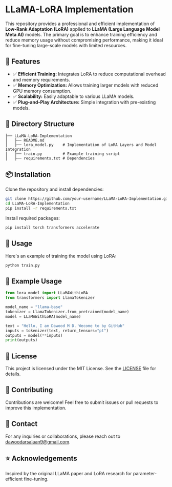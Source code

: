 # LLaMA-LoRA Implementation

This repository provides a professional and efficient implementation of **Low-Rank Adaptation (LoRA)** applied to **LLaMA (Large Language Model Meta AI)** models. The primary goal is to enhance training efficiency and reduce memory usage without compromising performance, making it ideal for fine-tuning large-scale models with limited resources.

## 🌟 Features
- ✅ **Efficient Training:** Integrates LoRA to reduce computational overhead and memory requirements.
- ✅ **Memory Optimization:** Allows training larger models with reduced GPU memory consumption.
- ✅ **Scalability:** Easily adaptable to various LLaMA models.
- ✅ **Plug-and-Play Architecture:** Simple integration with pre-existing models.

## 📁 Directory Structure
```
├── LLaMA-LoRA-Implementation
│   ├── README.md
│   ├── lora_model.py    # Implementation of LoRA Layers and Model Integration
│   ├── train.py         # Example training script
│   ├── requirements.txt # Dependencies
```

## 📦 Installation
Clone the repository and install dependencies:
```bash
git clone https://github.com/your-username/LLaMA-LoRA-Implementation.git
cd LLaMA-LoRA-Implementation
pip install -r requirements.txt
```

Install required packages:
```bash
pip install torch transformers accelerate
```

## 🚀 Usage
Here's an example of training the model using LoRA:
```bash
python train.py
```

## 📌 Example Usage
```python
from lora_model import LLaMAWithLoRA
from transformers import LlamaTokenizer

model_name = "llama-base"
tokenizer = LlamaTokenizer.from_pretrained(model_name)
model = LLaMAWithLoRA(model_name)

text = "Hello, I am Dawood M D. Wecome to by GitHub"
inputs = tokenizer(text, return_tensors="pt")
outputs = model(**inputs)
print(outputs)
```

## 📜 License
This project is licensed under the MIT License. See the [LICENSE](LICENSE) file for details.

## 🤝 Contributing
Contributions are welcome! Feel free to submit issues or pull requests to improve this implementation.

## 📧 Contact
For any inquiries or collaborations, please reach out to dawoodarsalaan9@gmail.com.

## ⭐ Acknowledgements
Inspired by the original LLaMA paper and LoRA research for parameter-efficient fine-tuning.
